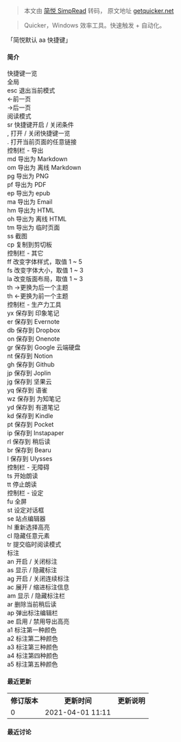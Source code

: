 > 本文由 [简悦 SimpRead](http://ksria.com/simpread/) 转码， 原文地址 [getquicker.net](https://getquicker.net/Sharedaction?code=2005ee6a-db9b-473d-9815-08d8f4a77a77)

> Quicker，Windows 效率工具。快速触发 + 自动化。

「简悦默认 aa 快捷键」

#### 简介

快捷键一览  
全局  
esc 退出当前模式  
←前一页  
→后一页  
阅读模式  
sr 快捷键开启 / 关闭条件  
, 打开 / 关闭快捷键一览  
. 打开当前页面的任意链接  
控制栏 - 导出  
md 导出为 Markdown  
om 导出为 离线 Markdown  
pg 导出为 PNG  
pf 导出为 PDF  
ep 导出为 epub  
ma 导出为 Email  
hm 导出为 HTML  
oh 导出为 离线 HTML  
tm 导出为 临时页面  
ss 截图  
cp 复制到剪切板  
控制栏 - 其它  
ff 改变字体样式，取值 1 ~ 5  
fs 改变字体大小，取值 1 ~ 3  
la 改变版面布局，取值 1 ~ 3  
th →更换为后一个主题  
th ←更换为前一个主题  
控制栏 - 生产力工具  
yx 保存到 印象笔记  
er 保存到 Evernote  
db 保存到 Dropbox  
on 保存到 Onenote  
gr 保存到 Google 云端硬盘  
nt 保存到 Notion  
gh 保存到 Github  
jp 保存到 Joplin  
jg 保存到 坚果云  
yq 保存到 语雀  
wz 保存到 为知笔记  
yd 保存到 有道笔记  
kd 保存到 Kindle  
pt 保存到 Pocket  
ip 保存到 Instapaper  
rl 保存到 稍后读  
br 保存到 Bearu  
l 保存到 Ulysses  
控制栏 - 无障碍  
ts 开始朗读  
tt 停止朗读  
控制栏 - 设定  
fu 全屏  
st 设定对话框  
se 站点编辑器  
hl 重新选择高亮  
cl 隐藏任意元素  
tr 提交临时阅读模式  
标注  
an 开启 / 关闭标注  
as 显示 / 隐藏标注  
ag 开启 / 关闭连续标注  
ac 展开 / 缩进标注信息  
am 显示 / 隐藏标注栏  
ar 删除当前稍后读  
ap 弹出标注编辑栏  
ae 启用 / 禁用导出高亮  
a1 标注第一种颜色  
a2 标注第二种颜色  
a3 标注第三种颜色  
a4 标注第四种颜色  
a5 标注第五种颜色

#### 最近更新

<table><tbody><tr><th>修订版本</th><th>更新时间</th><th>更新说明</th></tr><tr><td>0</td><td>2021-04-01 11:11</td><td></td></tr></tbody></table>

#### 最近讨论
